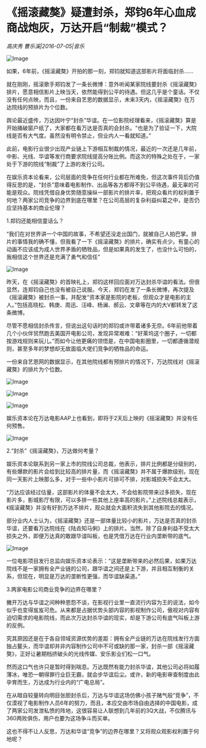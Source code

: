 # 《摇滚藏獒》疑遭封杀，郑钧6年心血成商战炮灰，万达开启“制裁”模式？

*高庆秀  曹乐溪|2016-07-05|音乐*

![Image](http://p1.pstatp.com/large/3209000082098db16c12)

如果，6年前，《摇滚藏獒》开拍的那一刻，郑钧就知道这部影片将面临封杀……

就在刚刚，摇滚歌手郑钧发了一条长微博：意外听闻某家院线要封杀《摇滚藏獒》排片，愿意相信影片上映当天，依然能得到公平的待遇。但这几乎是个童话。不仅没有任何点映，而且，一份来自艺恩的数据显示，未来3天内，《摇滚藏獒》在万达院线的预排片为个位数。

舆论最近盛传，万达因叶宁“封杀”华谊。在一位影院经理看来，《摇滚藏獒》算是开始捅破窗户纸了，大家都在看万达是否真的会封杀。“也是为了验证一下，大院线是否有大气度。虽然没有明令禁止，但业内人一看就知道。”

此前，电影行业很少出现产业链上下游相互制裁的情况，最近的一次还是几年前，中影、光线、华谊等发行商要求院线提高分账比例。而这次的特殊之处在于，一家处于下游的院线“制裁”了上游的发行公司。

在娱乐资本论看来，公司层面的竞争在任何行业都在所难免，但这次事件背后仍值得反思的是，“封杀”意味着电影制作、出品等各方都得不到公平待遇，最无辜的可能是观众。院线凭借自身优势随意操纵一部影片的排片率，把观众看片的权利置于何地？两家公司竞争的边界到底在哪里？在公司高层的复杂利益纠葛之中，是否仍应坚持基本的商业伦理？

1.郑钧还能相信童话么？

“我们在对世界讲一个中国的故事，不希望还没走出国门，就被自己人拍巴掌。排片的事情我的确不懂，但我看了一下《摇滚藏獒》的排片，确实有点少。有童心的动画不应该成为成人世界矛盾的牺牲品，但是如果真的发生了，也没什么可怕的，我相信这个世界还是充满了勇气和信任”

![Image](http://p1.pstatp.com/large/31ff0004edfb2f923b6c)

昨天，在《摇滚藏獒》的首映礼上，郑钧这样回应面对万达封杀华谊的看法。但很显然，连郑钧自己也没有被自己说服。今天，郑钧在发了一条长微博，再次提及《摇滚藏獒》被封杀一事，并配发“资本家是影院的老板，但观众才是电影的主人。”包括高晓松、韩庚、周迅、汪峰、杨澜、郝云、文章等在内的大V都转发了这条微博。

尽管不愿相信封杀传言，但说出这句话时的郑钧或许带着诸多无奈。6年前他带着几个小伙伴贸然跑去美国开电影公司，发现异常艰难：“好莱坞这个圈子，一切都按游戏规则来玩儿。”而如今让他更痛的领悟是，在中国电影圈里，一切都遵循潜规则，甚至多年的梦想却无故面临大佬们竞争的牺牲品的命运。

一份来自艺恩网的数据显示，在其他院线都有预排片的情况下，万达院线对《摇滚藏獒》的排片为个位数。

![Image](http://p3.pstatp.com/large/31f00004a8ccb5372cb6)

![Image](http://p1.pstatp.com/large/32030000809f3226fa05)

![Image](http://p3.pstatp.com/large/31f80004f8f71f5f2db3)

娱乐资本论在万达电影AAP上也看到，即将于2天后上映的《摇滚藏獒》并没有任何预售。

![Image](http://p9.pstatp.com/large/3209000082063bf34ad4)

2.“封杀”《摇滚藏獒》，万达做何考量？

娱乐资本论联系到另一家上市的院线公司总裁，他表示，排片比例都是分级别的，有些爆款的影片会给到比较高的排片量，而《摇滚藏獒》并不属于爆款级别，现在同一天影片上映那么多，对于一些中小影片可排可不排，对影城损失不会太大。

“万达应该经过估量，这部影片的体量不会太大，不会给影院带来过多损失，现在影片多，影城影厅有限，可以多排一些其他上座率高的影片。”上述院线总裁表示，《摇滚藏獒》并没有好到万达不排片，观众就会大面积流失到其他影院去的情况。

部分业内人士认为，《摇滚藏獒》还是一部体量比较小的影片，万达是否真的封杀华谊，还要看万达院线在《陆垚知马俐》上的排片。当然，除了自身利益不受太大损失之外，即便万达真的敢跟华谊叫板，也是凭借万达在行业内垄断带的底气。

![Image](http://p1.pstatp.com/large/31f300041511057fa2d8)

一位电影项目发行总监向娱乐资本论表示：“这是垄断带来的必然后果，如果万达院线不是一家拥有全产业链的公司，跟华谊之间还是上下游，并且相互制衡的关系，但现在，明显是万达的垄断性更强，而华谊缺渠道。”

3.两家电影公司商业竞争的边界在哪里？

撇开万达与华谊之间种种恩怨不谈，在影视行业里一直流行内容为王的说法，如今似乎也变得岌岌可危。从来都是占据优势头部内容的影视制作公司，傲视对内容有迫切需求的电影院线，而此次万达封杀华谊的现实，却是下游公司有底气叫板上游的反例。

究其原因还是在于各自领域资源优势的差距：拥有全产业链的万达在院线发行方面独占鳌头，而华谊却并非内容制作公司中不可或缺的那一家，封杀一部《摇滚藏獒》，正好让暑期档挤破头的光线传媒、安乐影业们松一口气。

然而这口气也许只是暂时得到喘息。万达既然有能力封杀华谊，其他公司必将如履薄冰，唯恐一朝得罪行业巨无霸，就会步华谊后尘。或许，新的电影审查制度由此孕育而生，万达成为行业内的“广电总局”。

在从暗自较量转向明目张胆封杀后，万达与华谊这场仿佛小孩子赌气般“竞争”，不仅漠视了电影制作人员6年的努力，而且，本应交由市场自由选择的中国电影，成了两家公司发泄私愤的阵地，这很容易让人联想到几年前的3Q大战，不仅腾讯与360两败俱伤，用户也要为这场争斗而买单。

这也不得不让人反思，万达和华谊“竞争”的边界在哪里？又将观众观影权利置于何地呢？

